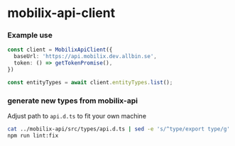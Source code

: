 # mobilix-api-client

### Example use
```typescript
const client = MobilixApiClient({
  baseUrl: 'https://api.mobilix.dev.allbin.se',
  token: () => getTokenPromise(),
})

const entityTypes = await client.entityTypes.list();
```

### generate new types from mobilix-api

Adjust path to `api.d.ts` to fit your own machine

```bash
cat ../mobilix-api/src/types/api.d.ts | sed -e 's/^type/export type/g' > src/api.ts
npm run lint:fix
```
